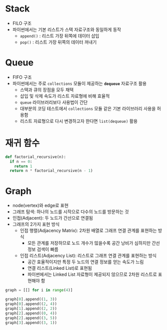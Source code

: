 # Stack

- FILO 구조
- 파이썬에서는 기본 리스트가 스택 자료구조와 동일하게 동작
  - `append()` : 리스트 가장 뒤쪽에 데이터 삽입
  - `pop()` : 리스트 가장 뒤쪽의 데이터 꺼내기

# Queue

- FIFO 구조
- 파이썬에서는 주로 `collections` 모듈이 제공하는 **`dequeue`** 자료구조 활용
  - 스택과 큐의 장점을 모두 채택
  - 삽입 및 삭제 속도가 리스트 자료형에 비해 효율적
  - `queue` 라이브러리보다 사용법이 간단
  - 대부분의 코딩 테스트에서 `collections` 모듈 같은 기본 라이브러리 사용을 허용함
  - 리스트 자료형으로 다시 변경하고자 한다면 `list(dequeue)` 활용

# 재귀 함수

```py
def factorial_recursive(n):
  if n == 0:
    return 1
  return n * factorial_recursive(n - 1)
```

# Graph

- node(vertex)와 edge로 표현
- 그래프 탐색: 하나의 노드를 시작으로 다수의 노드를 방문하는 것
- 인접(Adjacent): 두 노드가 간선으로 연결됨
- 그래프의 2가지 표현 방식
  - 인접 행렬(Adjacency Matrix): 2차원 배열로 그래프 연결 관계를 표현하는 방식
    - 모든 관계를 저장하므로 노드 개수가 많을수록 공간 낭비가 심하지만 간선 정보 검색이 빠름
  - 인접 리스트(Adjacency List): 리스트로 그래프 연결 관계를 표현하는 방식
    - 공간 효율적이지만 특정 두 노드의 연결 정보를 얻는 속도가 느림
    - 연결 리스트(Linked List)로 표현됨
    - 파이썬에서는 Linked List 자료형이 제공되지 않으므로 2차원 리스트로 표현해야 함

```py
graph = [[] for i in range(4)]

graph[0].append((1, 3))
graph[0].append((2, 4))
graph[1].append((2, 2))
graph[2].append((0, 4))
graph[2].append((3, 5))
graph[3].append((3, 1))
```
